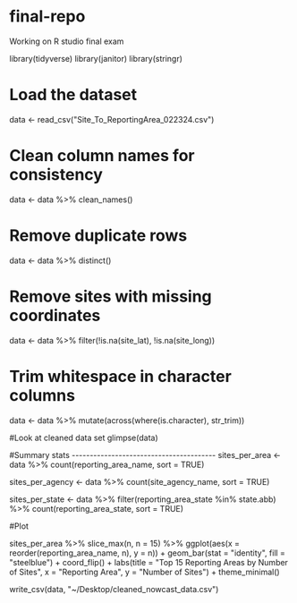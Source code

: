 # final-repo
Working on R studio final exam

library(tidyverse)
library(janitor)
library(stringr)

# Load the dataset
data <- read_csv("Site_To_ReportingArea_022324.csv")

# Clean column names for consistency
data <- data %>% clean_names()

# Remove duplicate rows
data <- data %>% distinct()

# Remove sites with missing coordinates
data <- data %>% filter(!is.na(site_lat), !is.na(site_long))

# Trim whitespace in character columns
data <- data %>%
  mutate(across(where(is.character), str_trim))

#Look at cleaned data set
glimpse(data)


#Summary stats ----------------------------------------
sites_per_area <- data %>%
  count(reporting_area_name, sort = TRUE)

sites_per_agency <- data %>%
  count(site_agency_name, sort = TRUE)

sites_per_state <- data %>%
  filter(reporting_area_state %in% state.abb) %>%
  count(reporting_area_state, sort = TRUE)

#Plot

sites_per_area %>%
  slice_max(n, n = 15) %>%
  ggplot(aes(x = reorder(reporting_area_name, n), y = n)) +
  geom_bar(stat = "identity", fill = "steelblue") +
  coord_flip() +
  labs(title = "Top 15 Reporting Areas by Number of Sites",
       x = "Reporting Area",
       y = "Number of Sites") +
  theme_minimal()


  write_csv(data, "~/Desktop/cleaned_nowcast_data.csv")

